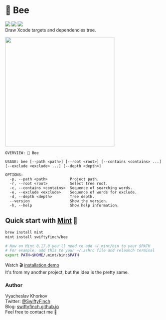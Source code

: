 # 🐝 Bee

<a href="https://www.apple.com/ru/swift/"><img src="https://img.shields.io/badge/Swift-red?logo=swift&logoColor=white" /></a>
<a href="https://github.com/yonaskolb/Mint"><img src="https://img.shields.io/badge/Mint-darkgreen?logo=leaflet&logoColor=white" /></a>
<a href="https://twitter.com/swiftyfinch"><img src="https://img.shields.io/badge/@swiftyfinch-blue?logo=twitter&logoColor=white" /></a>
<br>
Draw Xcode targets and dependencies tree.

<img width="350" src="https://user-images.githubusercontent.com/64660122/153039580-ba67f318-928c-4398-b522-a37a24f50017.png">

```
OVERVIEW: 🐝 Bee

USAGE: bee [--path <path>] [--root <root>] [--contains <contains> ...] [--exclude <exclude> ...] [--depth <depth>]

OPTIONS:
  -p, --path <path>          Project path.
  -r, --root <root>          Select tree root.
  -c, --contains <contains>  Sequence of searching words.
  -e, --exclude <exclude>    Sequence of words for exclude.
  -d, --depth <depth>        Tree depth.
  --version                  Show the version.
  -h, --help                 Show help information.
```

## Quick start with <a href="https://github.com/yonaskolb/Mint">Mint</a> 🌱

```bash
brew install mint
mint install swiftyfinch/bee

# Now on Mint 0.17.0 you'll need to add ~/.mint/bin to your $PATH
# For example, add this to your ~/.zshrc file and relaunch terminal
export PATH=$HOME/.mint/bin:$PATH
```
Watch 🎬 [installation demo](https://github.com/swiftyfinch/Rugby/discussions/71)<br>
It's from my another project, but the idea is the pretty same.

### Author

Vyacheslav Khorkov\
Twitter: [@SwiftyFinch](https://twitter.com/swiftyfinch)\
Blog: [swiftyfinch.github.io](https://swiftyfinch.github.io/en)\
Feel free to contact me 📮